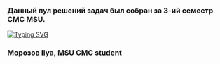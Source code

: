 <h3> Данный пул решений задач был собран за 3-ий семестр СMC MSU. </h3>

<a href="https://git.io/typing-svg"><img src="https://readme-typing-svg.herokuapp.com?font=Cascadia+Code&pause=1000&color=FFFFFF&width=435&lines=%D0%92%D1%81%D0%B5%D0%BC+%D0%BF%D0%B8%D1%81!+" alt="Typing SVG" /></a>
<h3>Морозов Ilya, MSU CMC student</h3>
